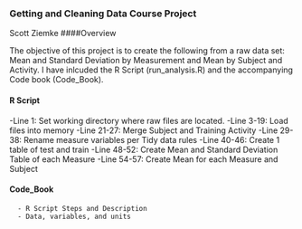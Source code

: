 ### Getting and Cleaning Data Course Project
Scott Ziemke
####Overview

The objective of this project is to create the following from a raw data set: Mean and Standard Deviation by Measurement and Mean by Subject and Activity.  I have inlcuded the R Script (run_analysis.R) and the accompanying Code book (Code_Book). 

####  R Script
-Line 1:     Set working directory where raw files are located. 
-Line 3-19:  Load files into memory
-Line 21-27: Merge Subject and Training Activity
-Line 29-38: Rename measure variables per Tidy data rules
-Line 40-46: Create 1 table of test and train 
-Line 48-52: Create Mean and Standard Deviation Table of each Measure
-Line 54-57: Create Mean for each Measure and Subject


#### Code_Book
      - R Script Steps and Description
      - Data, variables, and units
